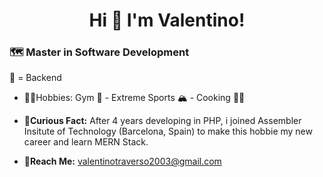 <h1 align="center">Hi 👋 I'm Valentino!</h1>

<h3 size="20px">🗺️ Master in Software Development</h3>

<p>💓 = Backend </p>

- 🏄‍♂️Hobbies: Gym 💪 - Extreme Sports 🏔️ - Cooking 🧑‍🍳

- 🤔<b>Curious Fact:</b> After 4 years developing in PHP, i joined Assembler Insitute of Technology (Barcelona, Spain) to make this hobbie my new career and learn MERN Stack.

- 📩<b>Reach Me:</b> valentinotraverso2003@gmail.com
